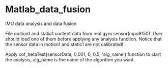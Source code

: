 # Matlab_data_fusion
IMU data analysis and data fusion

File motion1 and static1 content data from real gyro sensor(mpu9150). User should load one of them before applying any analysis function.
Notice that the sensor data in motion1 and static1 are not calibrated!

Apply cof_betaTest(sensorData, 0.001, 0, 0.5, 'alg_name') function to start the analysis, alg_name is the name of the algorithm you want.
